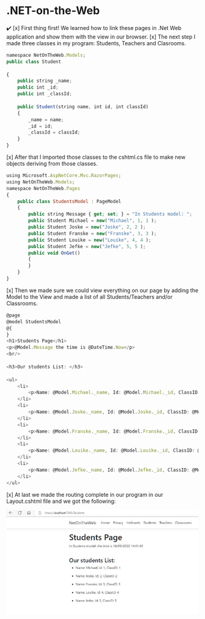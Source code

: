 # .NET-on-the-Web
:heavy_check_mark:
[x] First thing first! We learned how to link these pages in .Net Web application and show them with the view in our browser. 
[x] The next step I made three classes in my program: Students, Teachers and Clasrooms.
```js
namespace NetOnTheWeb.Models;
public class Student

{
    public string _name;
    public int _id;
    public int _classId;
    
    public Student(string name, int id, int classId)
    {
        _name = name;
        _id = id;
        _classId = classId;
    }
}
```
[x] After that I imported those classes to the cshtml.cs file to make new objects deriving from those classes. 
```js
using Microsoft.AspNetCore.Mvc.RazorPages;
using NetOnTheWeb.Models;
namespace NetOnTheWeb.Pages
{
    public class StudentsModel : PageModel
    {
        public string Message { get; set; } = "In Students model: ";
        public Student Michael = new("Michael", 1, 1 );
        public Student Joske = new("Joske", 2, 2 );
        public Student Franske = new("Franske", 3, 3 );
        public Student Louike = new("Louike", 4, 4 );
        public Student Jefke = new("Jefke", 5, 5 );
        public void OnGet()
        {
        }
    }
}
```
[x] Then we made sure we could view everything on our page by adding the Model to the View and made a list of all Students/Teachers and/or Classrooms.
```js
@page
@model StudentsModel
@{
}
<h1>Students Page</h1>
<p>@Model.Message the time is @DateTime.Now</p>
<br/>

<h3>Our students List: </h3>

<ul>
    <li>
        <p>Name: @Model.Michael._name, Id: @Model.Michael._id, ClassID: @Model.Michael._classId</p>
    </li>
    <li>
        <p>Name: @Model.Joske._name, Id: @Model.Joske._id, ClassID: @Model.Joske._classId</p>
    </li>
    <li>
        <p>Name: @Model.Franske._name, Id: @Model.Franske._id, ClassID: @Model.Franske._classId</p>
    </li>
    <li>
        <p>Name: @Model.Louike._name, Id: @Model.Louike._id, ClassID: @Model.Louike._classId</p>
    </li>
    <li>
        <p>Name: @Model.Jefke._name, Id: @Model.Jefke._id, ClassID: @Model.Jefke._classId</p>
    </li>
</ul>

```
[x] At last we made the routing complete in our program in our Layout.cshtml file and we got the following:

![Students](Students.JPG)
